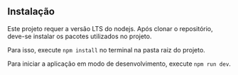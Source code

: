 ## Instalação

Este projeto requer a versão LTS do nodejs. Após clonar o repositório, deve-se instalar os pacotes utilizados no projeto.

Para isso, execute `npm install` no terminal na pasta raiz do projeto.

Para iniciar a aplicação em modo de desenvolvimento, execute `npm run dev`.